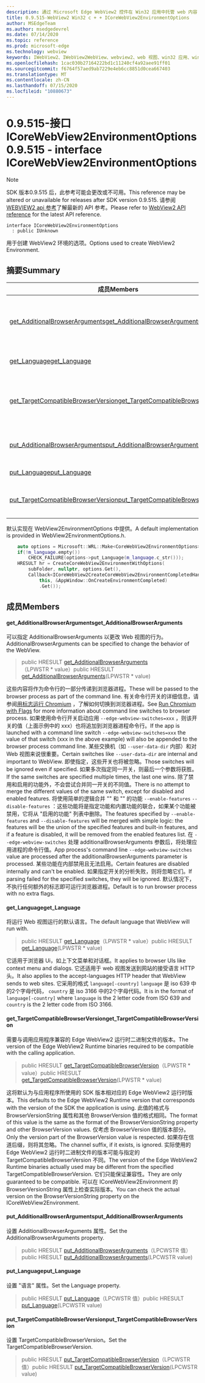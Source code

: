 ```yaml
---
description: 通过 Microsoft Edge WebView2 控件在 Win32 应用中托管 web 内容
title: 0.9.515-WebView2 Win32 c + + ICoreWebView2EnvironmentOptions
author: MSEdgeTeam
ms.author: msedgedevrel
ms.date: 07/14/2020
ms.topic: reference
ms.prod: microsoft-edge
ms.technology: webview
keywords: IWebView2、IWebView2WebView、webview2、web 视图、win32 应用、win32、edge、ICoreWebView2、ICoreWebView2Controller、浏览器控件、边缘 html
ms.openlocfilehash: 1cac030b27164222bd1c11240cf4a92aee91ff01
ms.sourcegitcommit: f6764f57aed9ab7229e4eb6cc8851d0cea667403
ms.translationtype: MT
ms.contentlocale: zh-CN
ms.lasthandoff: 07/15/2020
ms.locfileid: "10880673"
---
```

# <span data-ttu-id="57588-104">0.9.515-接口 ICoreWebView2EnvironmentOptions</span><span class="sxs-lookup"><span data-stu-id="57588-104">0.9.515 - interface ICoreWebView2EnvironmentOptions</span></span> 

> [!NOTE]
> <span data-ttu-id="57588-105">SDK 版本0.9.515 后，此参考可能会更改或不可用。</span><span class="sxs-lookup"><span data-stu-id="57588-105">This reference may be altered or unavailable for releases after SDK version 0.9.515.</span></span> <span data-ttu-id="57588-106">请参阅[WEBVIEW2 api 参考](../../../webview2-api-reference.md)了解最新的 API 参考。</span><span class="sxs-lookup"><span data-stu-id="57588-106">Please refer to [WebView2 API reference](../../../webview2-api-reference.md) for the latest API reference.</span></span>

```
interface ICoreWebView2EnvironmentOptions
  : public IUnknown
```

<span data-ttu-id="57588-107">用于创建 WebView2 环境的选项。</span><span class="sxs-lookup"><span data-stu-id="57588-107">Options used to create WebView2 Environment.</span></span>

## <span data-ttu-id="57588-108">摘要</span><span class="sxs-lookup"><span data-stu-id="57588-108">Summary</span></span>

 <span data-ttu-id="57588-109">成员</span><span class="sxs-lookup"><span data-stu-id="57588-109">Members</span></span>                        | <span data-ttu-id="57588-110">描述</span><span class="sxs-lookup"><span data-stu-id="57588-110">Descriptions</span></span>
--------------------------------|---------------------------------------------
[<span data-ttu-id="57588-111">get_AdditionalBrowserArguments</span><span class="sxs-lookup"><span data-stu-id="57588-111">get_AdditionalBrowserArguments</span></span>](#get_additionalbrowserarguments) | <span data-ttu-id="57588-112">可以指定 AdditionalBrowserArguments 以更改 Web 视图的行为。</span><span class="sxs-lookup"><span data-stu-id="57588-112">AdditionalBrowserArguments can be specified to change the behavior of the WebView.</span></span>
[<span data-ttu-id="57588-113">get_Language</span><span class="sxs-lookup"><span data-stu-id="57588-113">get_Language</span></span>](#get_language) | <span data-ttu-id="57588-114">将运行 Web 视图运行的默认语言。</span><span class="sxs-lookup"><span data-stu-id="57588-114">The default language that WebView will run with.</span></span>
[<span data-ttu-id="57588-115">get_TargetCompatibleBrowserVersion</span><span class="sxs-lookup"><span data-stu-id="57588-115">get_TargetCompatibleBrowserVersion</span></span>](#get_targetcompatiblebrowserversion) | <span data-ttu-id="57588-116">需要与调用应用程序兼容的 Edge WebView2 运行时二进制文件的版本。</span><span class="sxs-lookup"><span data-stu-id="57588-116">The version of the Edge WebView2 Runtime binaries required to be compatible with the calling application.</span></span>
[<span data-ttu-id="57588-117">put_AdditionalBrowserArguments</span><span class="sxs-lookup"><span data-stu-id="57588-117">put_AdditionalBrowserArguments</span></span>](#put_additionalbrowserarguments) | <span data-ttu-id="57588-118">设置 AdditionalBrowserArguments 属性。</span><span class="sxs-lookup"><span data-stu-id="57588-118">Set the AdditionalBrowserArguments property.</span></span>
[<span data-ttu-id="57588-119">put_Language</span><span class="sxs-lookup"><span data-stu-id="57588-119">put_Language</span></span>](#put_language) | <span data-ttu-id="57588-120">设置 "语言" 属性。</span><span class="sxs-lookup"><span data-stu-id="57588-120">Set the Language property.</span></span>
[<span data-ttu-id="57588-121">put_TargetCompatibleBrowserVersion</span><span class="sxs-lookup"><span data-stu-id="57588-121">put_TargetCompatibleBrowserVersion</span></span>](#put_targetcompatiblebrowserversion) | <span data-ttu-id="57588-122">设置 TargetCompatibleBrowserVersion。</span><span class="sxs-lookup"><span data-stu-id="57588-122">Set the TargetCompatibleBrowserVersion.</span></span>

<span data-ttu-id="57588-123">默认实现在 WebView2EnvironmentOptions 中提供。</span><span class="sxs-lookup"><span data-stu-id="57588-123">A default implementation is provided in WebView2EnvironmentOptions.h.</span></span>

```cpp
    auto options = Microsoft::WRL::Make<CoreWebView2EnvironmentOptions>();
    if(!m_language.empty())
        CHECK_FAILURE(options->put_Language(m_language.c_str()));
    HRESULT hr = CreateCoreWebView2EnvironmentWithOptions(
        subFolder, nullptr, options.Get(),
        Callback<ICoreWebView2CreateCoreWebView2EnvironmentCompletedHandler>(
            this, &AppWindow::OnCreateEnvironmentCompleted)
            .Get());
```

## <span data-ttu-id="57588-124">成员</span><span class="sxs-lookup"><span data-stu-id="57588-124">Members</span></span>

#### <span data-ttu-id="57588-125">get_AdditionalBrowserArguments</span><span class="sxs-lookup"><span data-stu-id="57588-125">get_AdditionalBrowserArguments</span></span> 

<span data-ttu-id="57588-126">可以指定 AdditionalBrowserArguments 以更改 Web 视图的行为。</span><span class="sxs-lookup"><span data-stu-id="57588-126">AdditionalBrowserArguments can be specified to change the behavior of the WebView.</span></span>

> <span data-ttu-id="57588-127">public HRESULT [get_AdditionalBrowserArguments](#get_additionalbrowserarguments)（LPWSTR \* value）</span><span class="sxs-lookup"><span data-stu-id="57588-127">public HRESULT [get_AdditionalBrowserArguments](#get_additionalbrowserarguments)(LPWSTR \* value)</span></span>

<span data-ttu-id="57588-128">这些内容将作为命令行的一部分传递到浏览器进程。</span><span class="sxs-lookup"><span data-stu-id="57588-128">These will be passed to the browser process as part of the command line.</span></span> <span data-ttu-id="57588-129">有关命令行开关的详细信息，请参阅[用标志运行 Chromium](https://aka.ms/RunChromiumWithFlags) ，了解如何切换到浏览器进程。</span><span class="sxs-lookup"><span data-stu-id="57588-129">See [Run Chromium with Flags](https://aka.ms/RunChromiumWithFlags) for more information about command line switches to browser process.</span></span> <span data-ttu-id="57588-130">如果使用命令行开关启动应用 `--edge-webview-switches=xxx` ，则该开关的值（上面示例中的 xxx）也将追加到浏览器进程命令行。</span><span class="sxs-lookup"><span data-stu-id="57588-130">If the app is launched with a command line switch `--edge-webview-switches=xxx` the value of that switch (xxx in the above example) will also be appended to the browser process command line.</span></span> <span data-ttu-id="57588-131">某些交换机（如 `--user-data-dir` 内部）和对 Web 视图来说很重要。</span><span class="sxs-lookup"><span data-stu-id="57588-131">Certain switches like `--user-data-dir` are internal and important to WebView.</span></span> <span data-ttu-id="57588-132">即使指定，这些开关也将被忽略。</span><span class="sxs-lookup"><span data-stu-id="57588-132">Those switches will be ignored even if specified.</span></span> <span data-ttu-id="57588-133">如果多次指定同一开关，则最后一个参数将获胜。</span><span class="sxs-lookup"><span data-stu-id="57588-133">If the same switches are specified multiple times, the last one wins.</span></span> <span data-ttu-id="57588-134">除了禁用和启用的功能外，不会尝试合并同一开关的不同值。</span><span class="sxs-lookup"><span data-stu-id="57588-134">There is no attempt to merge the different values of the same switch, except for disabled and enabled features.</span></span> <span data-ttu-id="57588-135">将使用简单的逻辑合并 "" 和 "" 的功能 `--enable-features` `--disable-features` ：这些功能将是指定功能和内置功能的联合，如果某个功能被禁用，它将从 "启用的功能" 列表中删除。</span><span class="sxs-lookup"><span data-stu-id="57588-135">The features specified by `--enable-features` and `--disable-features` will be merged with simple logic: the features will be the union of the specified features and built-in features, and if a feature is disabled, it will be removed from the enabled features list.</span></span> <span data-ttu-id="57588-136">在 `--edge-webview-switches` 处理 additionalBrowserArguments 参数后，将处理应用进程的命令行值。</span><span class="sxs-lookup"><span data-stu-id="57588-136">App process's command line `--edge-webview-switches` value are processed after the additionalBrowserArguments parameter is processed.</span></span> <span data-ttu-id="57588-137">某些功能在内部禁用且无法启用。</span><span class="sxs-lookup"><span data-stu-id="57588-137">Certain features are disabled internally and can't be enabled.</span></span> <span data-ttu-id="57588-138">如果指定开关的分析失败，则将忽略它们。</span><span class="sxs-lookup"><span data-stu-id="57588-138">If parsing failed for the specified switches, they will be ignored.</span></span> <span data-ttu-id="57588-139">默认情况下，不执行任何额外的标志即可运行浏览器进程。</span><span class="sxs-lookup"><span data-stu-id="57588-139">Default is to run browser process with no extra flags.</span></span>

#### <span data-ttu-id="57588-140">get_Language</span><span class="sxs-lookup"><span data-stu-id="57588-140">get_Language</span></span> 

<span data-ttu-id="57588-141">将运行 Web 视图运行的默认语言。</span><span class="sxs-lookup"><span data-stu-id="57588-141">The default language that WebView will run with.</span></span>

> <span data-ttu-id="57588-142">public HRESULT [get_Language](#get_language)（LPWSTR \* value）</span><span class="sxs-lookup"><span data-stu-id="57588-142">public HRESULT [get_Language](#get_language)(LPWSTR \* value)</span></span>

<span data-ttu-id="57588-143">它适用于浏览器 Ui，如上下文菜单和对话框。</span><span class="sxs-lookup"><span data-stu-id="57588-143">It applies to browser UIs like context menu and dialogs.</span></span> <span data-ttu-id="57588-144">它还适用于 web 视图发送到网站的接受语言 HTTP 头。</span><span class="sxs-lookup"><span data-stu-id="57588-144">It also applies to the accept-languages HTTP header that WebView sends to web sites.</span></span> <span data-ttu-id="57588-145">它采用的格式 `language[-country]` `language` 是 iso 639 中的2个字母代码， `country` 是 iso 3166 中的2个字母代码。</span><span class="sxs-lookup"><span data-stu-id="57588-145">It is in the format of `language[-country]` where `language` is the 2 letter code from ISO 639 and `country` is the 2 letter code from ISO 3166.</span></span>

#### <span data-ttu-id="57588-146">get_TargetCompatibleBrowserVersion</span><span class="sxs-lookup"><span data-stu-id="57588-146">get_TargetCompatibleBrowserVersion</span></span> 

<span data-ttu-id="57588-147">需要与调用应用程序兼容的 Edge WebView2 运行时二进制文件的版本。</span><span class="sxs-lookup"><span data-stu-id="57588-147">The version of the Edge WebView2 Runtime binaries required to be compatible with the calling application.</span></span>

> <span data-ttu-id="57588-148">public HRESULT [get_TargetCompatibleBrowserVersion](#get_targetcompatiblebrowserversion)（LPWSTR \* value）</span><span class="sxs-lookup"><span data-stu-id="57588-148">public HRESULT [get_TargetCompatibleBrowserVersion](#get_targetcompatiblebrowserversion)(LPWSTR \* value)</span></span>

<span data-ttu-id="57588-149">这将默认为与应用程序所使用的 SDK 版本相对应的 Edge WebView2 运行时版本。</span><span class="sxs-lookup"><span data-stu-id="57588-149">This defaults to the Edge WebView2 Runtime version that corresponds with the version of the SDK the application is using.</span></span> <span data-ttu-id="57588-150">此值的格式与 BrowserVersionString 属性和其他 BrowserVersion 值的格式相同。</span><span class="sxs-lookup"><span data-stu-id="57588-150">The format of this value is the same as the format of the BrowserVersionString property and other BrowserVersion values.</span></span> <span data-ttu-id="57588-151">仅考虑 BrowserVersion 值的版本部分。</span><span class="sxs-lookup"><span data-stu-id="57588-151">Only the version part of the BrowserVersion value is respected.</span></span> <span data-ttu-id="57588-152">如果存在信道后缀，则将其忽略。</span><span class="sxs-lookup"><span data-stu-id="57588-152">The channel suffix, if it exists, is ignored.</span></span> <span data-ttu-id="57588-153">实际使用的 Edge WebView2 运行时二进制文件的版本可能与指定的 TargetCompatibleBrowserVersion 不同。</span><span class="sxs-lookup"><span data-stu-id="57588-153">The version of the Edge WebView2 Runtime binaries actually used may be different from the specified TargetCompatibleBrowserVersion.</span></span> <span data-ttu-id="57588-154">它们只能保证兼容性。</span><span class="sxs-lookup"><span data-stu-id="57588-154">They are only guaranteed to be compatible.</span></span> <span data-ttu-id="57588-155">可以在 ICoreWebView2Environment 的 BrowserVersionString 属性上检查实际版本。</span><span class="sxs-lookup"><span data-stu-id="57588-155">You can check the actual version on the BrowserVersionString property on the ICoreWebView2Environment.</span></span>

#### <span data-ttu-id="57588-156">put_AdditionalBrowserArguments</span><span class="sxs-lookup"><span data-stu-id="57588-156">put_AdditionalBrowserArguments</span></span> 

<span data-ttu-id="57588-157">设置 AdditionalBrowserArguments 属性。</span><span class="sxs-lookup"><span data-stu-id="57588-157">Set the AdditionalBrowserArguments property.</span></span>

> <span data-ttu-id="57588-158">public HRESULT [put_AdditionalBrowserArguments](#put_additionalbrowserarguments)（LPCWSTR 值）</span><span class="sxs-lookup"><span data-stu-id="57588-158">public HRESULT [put_AdditionalBrowserArguments](#put_additionalbrowserarguments)(LPCWSTR value)</span></span>

#### <span data-ttu-id="57588-159">put_Language</span><span class="sxs-lookup"><span data-stu-id="57588-159">put_Language</span></span> 

<span data-ttu-id="57588-160">设置 "语言" 属性。</span><span class="sxs-lookup"><span data-stu-id="57588-160">Set the Language property.</span></span>

> <span data-ttu-id="57588-161">public HRESULT [put_Language](#put_language)（LPCWSTR 值）</span><span class="sxs-lookup"><span data-stu-id="57588-161">public HRESULT [put_Language](#put_language)(LPCWSTR value)</span></span>

#### <span data-ttu-id="57588-162">put_TargetCompatibleBrowserVersion</span><span class="sxs-lookup"><span data-stu-id="57588-162">put_TargetCompatibleBrowserVersion</span></span> 

<span data-ttu-id="57588-163">设置 TargetCompatibleBrowserVersion。</span><span class="sxs-lookup"><span data-stu-id="57588-163">Set the TargetCompatibleBrowserVersion.</span></span>

> <span data-ttu-id="57588-164">public HRESULT [put_TargetCompatibleBrowserVersion](#put_targetcompatiblebrowserversion)（LPCWSTR 值）</span><span class="sxs-lookup"><span data-stu-id="57588-164">public HRESULT [put_TargetCompatibleBrowserVersion](#put_targetcompatiblebrowserversion)(LPCWSTR value)</span></span>


